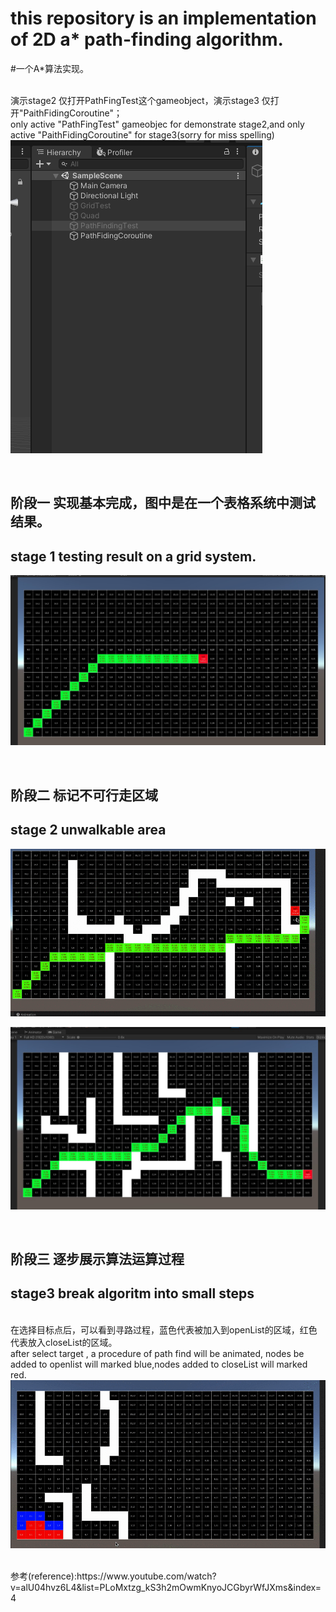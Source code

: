 
# this repository is an implementation of 2D a\* path-finding algorithm.
#一个A\*算法实现。

<br/>演示stage2 仅打开PathFingTest这个gameobject，演示stage3 仅打开"PaithFidingCoroutine"；
<br/>only active "PathFingTest" gameobjec for demonstrate stage2,and only active "PaithFidingCoroutine" for stage3(sorry for miss spelling) 
![image](https://raw.githubusercontent.com/waizui/AstarPathFindingTutorial/master/GitResources/detail.png)

<br/>

## 阶段一 实现基本完成，图中是在一个表格系统中测试结果。
## stage 1 testing result on a grid system. 

![image](https://raw.githubusercontent.com/waizui/AstarPathFindingTutorial/master/GitResources/stage1.jpg)

<br/>

## 阶段二 标记不可行走区域
## stage 2 unwalkable area 

![image](https://raw.githubusercontent.com/waizui/AstarPathFindingTutorial/master/GitResources/stage2.gif)

![image](https://raw.githubusercontent.com/waizui/AstarPathFindingTutorial/master/GitResources/stage2.jpg)

<br/>

## 阶段三 逐步展示算法运算过程
## stage3 break algoritm into small steps

<br/>在选择目标点后，可以看到寻路过程，蓝色代表被加入到openList的区域，红色代表放入closeList的区域。
<br/>after select target , a procedure of path find will be animated, nodes be added to openlist will marked blue,nodes added to closeList will marked red.
![image](https://raw.githubusercontent.com/waizui/AstarPathFindingTutorial/master/GitResources/Stage3.gif)

<br/>
参考(reference):https://www.youtube.com/watch?v=alU04hvz6L4&list=PLoMxtzg_kS3h2mOwmKnyoJCGbyrWfJXms&index=4
